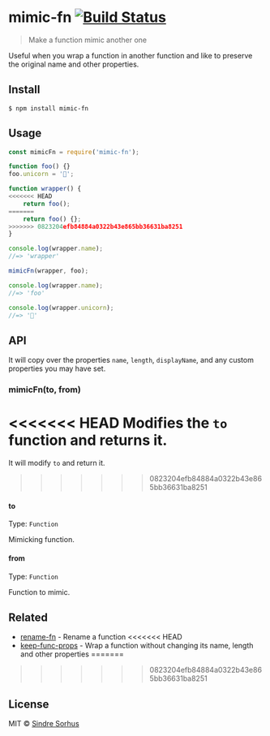 # mimic-fn [![Build Status](https://travis-ci.org/sindresorhus/mimic-fn.svg?branch=master)](https://travis-ci.org/sindresorhus/mimic-fn)

> Make a function mimic another one

Useful when you wrap a function in another function and like to preserve the original name and other properties.


## Install

```
$ npm install mimic-fn
```


## Usage

```js
const mimicFn = require('mimic-fn');

function foo() {}
foo.unicorn = '🦄';

function wrapper() {
<<<<<<< HEAD
	return foo();
=======
	return foo() {};
>>>>>>> 0823204efb84884a0322b43e865bb36631ba8251
}

console.log(wrapper.name);
//=> 'wrapper'

mimicFn(wrapper, foo);

console.log(wrapper.name);
//=> 'foo'

console.log(wrapper.unicorn);
//=> '🦄'
```


## API

It will copy over the properties `name`, `length`, `displayName`, and any custom properties you may have set.

### mimicFn(to, from)

<<<<<<< HEAD
Modifies the `to` function and returns it.
=======
It will modify `to` and return it.
>>>>>>> 0823204efb84884a0322b43e865bb36631ba8251

#### to

Type: `Function`

Mimicking function.

#### from

Type: `Function`

Function to mimic.


## Related

- [rename-fn](https://github.com/sindresorhus/rename-fn) - Rename a function
<<<<<<< HEAD
- [keep-func-props](https://github.com/ehmicky/keep-func-props) - Wrap a function without changing its name, length and other properties
=======
>>>>>>> 0823204efb84884a0322b43e865bb36631ba8251


## License

MIT © [Sindre Sorhus](https://sindresorhus.com)
